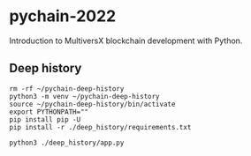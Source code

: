 # pychain-2022

Introduction to MultiversX blockchain development with Python.

## Deep history

```
rm -rf ~/pychain-deep-history
python3 -m venv ~/pychain-deep-history
source ~/pychain-deep-history/bin/activate
export PYTHONPATH=""
pip install pip -U
pip install -r ./deep_history/requirements.txt
```

```
python3 ./deep_history/app.py
```
